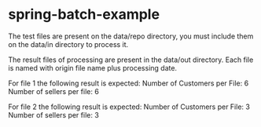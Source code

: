 # spring-batch-example

The test files are present on the data/repo directory, you must include them on the data/in directory to process it.

The result files of processing are present in the data/out directory. 
Each file is named with origin file name plus processing date.

For file 1 the following result is expected:
  Number of Customers per File: 6
  Number of sellers per file: 6

For file 2 the following result is expected:
  Number of Customers per File: 3
  Number of sellers per file: 3

